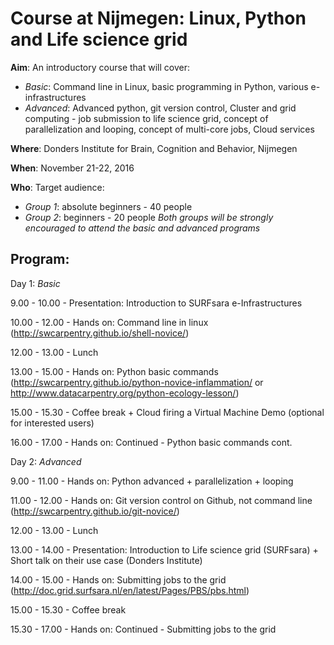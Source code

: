 # Course at Nijmegen: Linux, Python and Life science grid

**Aim**:        An introductory course that will cover:
* *Basic*: Command line in Linux, basic programming in Python, various e-infrastructures
* *Advanced*: Advanced python, git version control, Cluster and grid computing - job submission to life science grid, concept of parallelization and looping, concept of multi-core jobs, Cloud services 

**Where**: Donders Institute for Brain, Cognition and Behavior, Nijmegen

**When**: November 21-22, 2016

**Who**: Target audience: 
* *Group 1*: absolute beginners - 40 people
* *Group 2*: beginners - 20 people
*Both groups will be strongly encouraged to attend the basic and advanced programs*

Program:
--------
Day 1: *Basic*

9.00   - 10.00  -  Presentation: Introduction to SURFsara e-Infrastructures

10.00 - 12.00   -  Hands on:  Command line in linux (http://swcarpentry.github.io/shell-novice/)

12.00 - 13.00   -  Lunch

13.00 - 15.00   -  Hands on:  Python basic commands (http://swcarpentry.github.io/python-novice-inflammation/ or http://www.datacarpentry.org/python-ecology-lesson/)

15.00 - 15.30   -  Coffee break + Cloud firing a Virtual Machine Demo (optional for interested users)

16.00 - 17.00   -  Hands on: Continued -  Python basic commands cont.


Day 2: *Advanced*

9.00   - 11.00   -  Hands on: Python advanced + parallelization + looping  

11.00 - 12.00   -  Hands on: Git version control on Github, not command line (http://swcarpentry.github.io/git-novice/)

12.00 - 13.00   -  Lunch

13.00 - 14.00   -  Presentation: Introduction to Life science grid (SURFsara) + Short talk on their use case (Donders Institute)

14.00 - 15.00   -  Hands on: Submitting jobs to the grid (http://doc.grid.surfsara.nl/en/latest/Pages/PBS/pbs.html)

15.00 - 15.30   -  Coffee break

15.30 - 17.00   -   Hands on: Continued - Submitting jobs to the grid 
